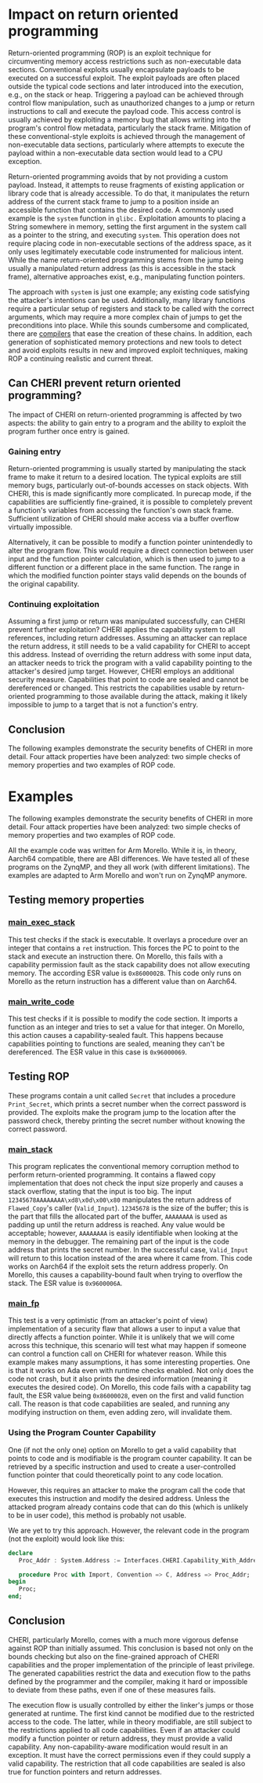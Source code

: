 # Impact on return oriented programming

Return-oriented programming (ROP) is an exploit technique for circumventing memory access restrictions such as non-executable data sections. Conventional exploits usually encapsulate payloads to be executed on a successful exploit. The exploit payloads are often placed outside the typical code sections and later introduced into the execution, e.g., on the stack or heap. Triggering a payload can be achieved through control flow manipulation, such as unauthorized changes to a jump or return instructions to call and execute the payload code. This access control is usually achieved by exploiting a memory bug that allows writing into the program's control flow metadata, particularly the stack frame. Mitigation of these conventional-style exploits is achieved through the management of non-executable data sections, particularly where attempts to execute the payload within a non-executable data section would lead to a CPU exception.

Return-oriented programming avoids that by not providing a custom payload. Instead, it attempts to reuse fragments of existing application or library code that is already accessible. To do that, it manipulates the return address of the current stack frame to jump to a position inside an accessible function that contains the desired code. A commonly used example is the `system` function in `glibc.` Exploitation amounts to placing a String somewhere in memory, setting the first argument in the system call as a pointer to the string, and executing `system`. This operation does not require placing code in non-executable sections of the address space, as it only uses legitimately executable code instrumented for malicious intent. While the name return-oriented programming stems from the jump being usually a manipulated return address (as this is accessible in the stack frame), alternative approaches exist, e.g., manipulating function pointers.

The approach with `system` is just one example; any existing code satisfying the attacker's intentions can be used. Additionally, many library functions require a particular setup of registers and stack to be called with the correct arguments, which may require a more complex chain of jumps to get the preconditions into place. While this sounds cumbersome and complicated, there are [compilers](https://css.csail.mit.edu/6.858/2015/projects/je25365-ve25411.pdf) that ease the creation of these chains. In addition, each generation of sophisticated memory protections and new tools to detect and avoid exploits results in new and improved exploit techniques, making ROP a continuing realistic and current threat.

## Can CHERI prevent return oriented programming?

The impact of CHERI on return-oriented programming is affected by two aspects: the ability to gain entry to a program and the ability to exploit the program further once entry is gained.

### Gaining entry

Return-oriented programming is usually started by manipulating the stack frame to make it return to a desired location. The typical exploits are still memory bugs, particularly out-of-bounds accesses on stack objects. With CHERI, this is made significantly more complicated. In purecap mode, if the capabilities are sufficiently fine-grained, it is possible to completely prevent a function's variables from accessing the function's own stack frame. Sufficient utilization of CHERI should make access via a buffer overflow virtually impossible.

Alternatively, it can be possible to modify a function pointer unintendedly to alter the program flow. This would require a direct connection between user input and the function pointer calculation, which is then used to jump to a different function or a different place in the same function. The range in which the modified function pointer stays valid depends on the bounds of the original capability.

### Continuing exploitation

Assuming a first jump or return was manipulated successfully, can CHERI prevent further exploitation? CHERI applies the capability system to all references, including return addresses. Assuming an attacker can replace the return address, it still needs to be a valid capability for CHERI to accept this address. Instead of overriding the return address with some input data, an attacker needs to trick the program with a valid capability pointing to the attacker's desired jump target. However, CHERI employs an additional security measure. Capabilities that point to code are sealed and cannot be dereferenced or changed. This restricts the capabilities usable by return-oriented programming to those available during the attack, making it likely impossible to jump to a target that is not a function's entry.

## Conclusion

The following examples demonstrate the security benefits of CHERI in more detail. Four attack properties have been analyzed: two simple checks of memory properties and two examples of ROP code.

# Examples

The following examples demonstrate the security benefits of CHERI in more detail. Four attack properties have been analyzed: two simple checks of memory properties and two examples of ROP code.

All the example code was written for Arm Morello. While it is, in theory, Aarch64 compatible, there are ABI differences. We have tested all of these programs on the ZynqMP, and they all work (with different limitations). The examples are adapted to Arm Morello and won't run on ZynqMP anymore.

## Testing memory properties

### [main_exec_stack](src/main_exec_stack.adb)

This test checks if the stack is executable. It overlays a procedure over an integer that contains a `ret` instruction. This forces the PC to point to the stack and execute an instruction there. On Morello, this fails with a capability permission fault as the stack capability does not allow executing memory. The according ESR value is `0x8600002B`. This code only runs on Morello as the return instruction has a different value than on Aarch64.

### [main_write_code](src/main_write_code.adb)

This test checks if it is possible to modify the code section. It imports a function as an integer and tries to set a value for that integer. On Morello, this action causes a capability-sealed fault. This happens because capabilities pointing to functions are sealed, meaning they can't be dereferenced. The ESR value in this case is `0x96000069`.

## Testing ROP

These programs contain a unit called `Secret` that includes a procedure `Print_Secret`, which prints a secret number when the correct password is provided. The exploits make the program jump to the location after the password check, thereby printing the secret number without knowing the correct password.

### [main_stack](src/main_stack.adb)

This program replicates the conventional memory corruption method to perform return-oriented programming. It contains a flawed copy implementation that does not check the input size properly and causes a stack overflow, stating that the input is too big. The input `12345678AAAAAAAA\xd8\x0d\x00\x80` manipulates the return address of `Flawed_Copy`'s caller (`Valid_Input`). `12345678` is the size of the buffer; this is the part that fills the allocated part of the buffer, `AAAAAAAA` is used as padding up until the return address is reached. Any value would be acceptable; however, `AAAAAAAA` is easily identifiable when looking at the memory in the debugger. The remaining part of the input is the code address that prints the secret number. In the successful case, `Valid_Input` will return to this location instead of the area where it came from. This code works on Aarch64 if the exploit sets the return address properly. On Morello, this causes a capability-bound fault when trying to overflow the stack. The ESR value is `0x9600006A`.

### [main_fp](src/main_fp.adb)

This test is a very optimistic (from an attacker's point of view) implementation of a security flaw that allows a user to input a value that directly affects a function pointer. While it is unlikely that we will come across this technique, this scenario will test what may happen if someone can control a function call on CHERI for whatever reason. While this example makes many assumptions, it has some interesting properties. One is that it works on Ada even with runtime checks enabled. Not only does the code not crash, but it also prints the desired information (meaning it executes the desired code). On Morello, this code fails with a capability tag fault, the ESR value being `0x86000028`, even on the first and valid function call. The reason is that code capabilities are sealed, and running any modifying instruction on them, even adding zero, will invalidate them.

### Using the Program Counter Capability

One (if not the only one) option on Morello to get a valid capability that points to code and is modifiable is the program counter capability. It can be retrieved by a specific instruction and used to create a user-controlled function pointer that could theoretically point to any code location.

However, this requires an attacker to make the program call the code that executes this instruction and modify the desired address. Unless the attacked program already contains code that can do this (which is unlikely to be in user code), this method is probably not usable.

We are yet to try this approach. However, the relevant code in the program (not the exploit) would look like this:

```Ada
declare
   Proc_Addr : System.Address := Interfaces.CHERI.Capability_With_Address (Interfaces.CHERI.Get_PCC, 16#1234_5678#);

   procedure Proc with Import, Convention => C, Address => Proc_Addr;
begin
   Proc;
end;
```

## Conclusion

CHERI, particularly Morello, comes with a much more vigorous defense against ROP than initially assumed. This conclusion is based not only on the bounds checking but also on the fine-grained approach of CHERI capabilities and the proper implementation of the principle of least privilege. The generated capabilities restrict the data and execution flow to the paths defined by the programmer and the compiler, making it hard or impossible to deviate from these paths, even if one of these measures fails.

The execution flow is usually controlled by either the linker's jumps or those generated at runtime. The first kind cannot be modified due to the restricted access to the code. The latter, while in theory modifiable, are still subject to the restrictions applied to all code capabilities. Even if an attacker could modify a function pointer or return address, they must provide a valid capability. Any non-capability-aware modification would result in an exception. It must have the correct permissions even if they could supply a valid capability. The restriction that all code capabilities are sealed is also true for function pointers and return addresses.
